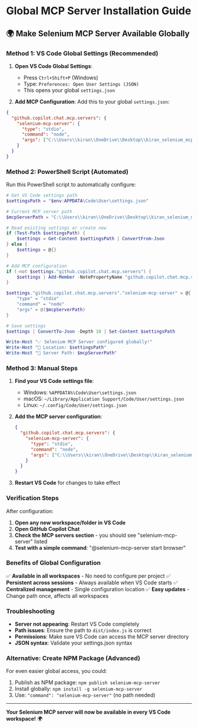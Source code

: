 # Global MCP Server Installation Guide

## 🌍 **Make Selenium MCP Server Available Globally**

### **Method 1: VS Code Global Settings (Recommended)**

1. **Open VS Code Global Settings**:
   - Press `Ctrl+Shift+P` (Windows)
   - Type: `Preferences: Open User Settings (JSON)`
   - This opens your global `settings.json`

2. **Add MCP Configuration**:
   Add this to your global `settings.json`:

```json
{
  "github.copilot.chat.mcp.servers": {
    "selenium-mcp-server": {
      "type": "stdio",
      "command": "node",
      "args": ["C:\\Users\\kiran\\OneDrive\\Desktop\\kiran_selenium_mcp_server\\dist\\index.js"]
    }
  }
}
```

### **Method 2: PowerShell Script (Automated)**

Run this PowerShell script to automatically configure:

```powershell
# Get VS Code settings path
$settingsPath = "$env:APPDATA\Code\User\settings.json"

# Current MCP server path
$mcpServerPath = "C:\\Users\\kiran\\OneDrive\\Desktop\\kiran_selenium_mcp_server\\dist\\index.js"

# Read existing settings or create new
if (Test-Path $settingsPath) {
    $settings = Get-Content $settingsPath | ConvertFrom-Json
} else {
    $settings = @{}
}

# Add MCP configuration
if (-not $settings."github.copilot.chat.mcp.servers") {
    $settings | Add-Member -NotePropertyName "github.copilot.chat.mcp.servers" -NotePropertyValue @{}
}

$settings."github.copilot.chat.mcp.servers"."selenium-mcp-server" = @{
    "type" = "stdio"
    "command" = "node"
    "args" = @($mcpServerPath)
}

# Save settings
$settings | ConvertTo-Json -Depth 10 | Set-Content $settingsPath

Write-Host "✅ Selenium MCP Server configured globally!"
Write-Host "📍 Location: $settingsPath"
Write-Host "🔧 Server Path: $mcpServerPath"
```

### **Method 3: Manual Steps**

1. **Find your VS Code settings file**:
   - Windows: `%APPDATA%\Code\User\settings.json`
   - macOS: `~/Library/Application Support/Code/User/settings.json`
   - Linux: `~/.config/Code/User/settings.json`

2. **Add the MCP server configuration**:
   ```json
   {
     "github.copilot.chat.mcp.servers": {
       "selenium-mcp-server": {
         "type": "stdio",
         "command": "node",
         "args": ["C:\\Users\\kiran\\OneDrive\\Desktop\\kiran_selenium_mcp_server\\dist\\index.js"]
       }
     }
   }
   ```

3. **Restart VS Code** for changes to take effect

### **Verification Steps**

After configuration:

1. **Open any new workspace/folder in VS Code**
2. **Open GitHub Copilot Chat**
3. **Check the MCP servers section** - you should see "selenium-mcp-server" listed
4. **Test with a simple command**: "@selenium-mcp-server start browser"

### **Benefits of Global Configuration**

✅ **Available in all workspaces** - No need to configure per project
✅ **Persistent across sessions** - Always available when VS Code starts
✅ **Centralized management** - Single configuration location
✅ **Easy updates** - Change path once, affects all workspaces

### **Troubleshooting**

- **Server not appearing**: Restart VS Code completely
- **Path issues**: Ensure the path to `dist/index.js` is correct
- **Permissions**: Make sure VS Code can access the MCP server directory
- **JSON syntax**: Validate your settings.json syntax

### **Alternative: Create NPM Package (Advanced)**

For even easier global access, you could:
1. Publish as NPM package: `npm publish selenium-mcp-server`
2. Install globally: `npm install -g selenium-mcp-server`
3. Use: `"command": "selenium-mcp-server"` (no path needed)

---

**Your Selenium MCP server will now be available in every VS Code workspace!** 🌍
